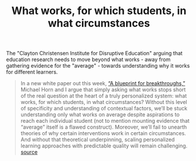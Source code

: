 ﻿---
title: What works, for which students, in what circumstances
---
The "Clayton Christensen Institute for Disruptive Education" arguing that education research needs to move beyond what works - away from gathering evidence for the "average" - towards understanding why it works for different learners.

> In a new white paper out this week, [“A blueprint for breakthroughs,”](http://www.christenseninstitute.org/publications/a-blueprint-for-breakthroughs/) Michael Horn and I argue that simply asking what works stops short of the real question at the heart of a truly personalized system: what works, for which students, in what circumstances? Without this level of specificity and understanding of contextual factors, we’ll be stuck understanding only what works on average despite aspirations to reach each individual student (not to mention mounting evidence that “average” itself is a flawed construct). Moreover, we’ll fail to unearth theories of why certain interventions work in certain circumstances. And without that theoretical underpinning, scaling personalized learning approaches with predictable quality will remain challenging. [source](http://www.christenseninstitute.org/the-inconvenient-truth-about-personalized-learning/)


